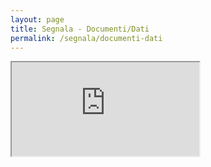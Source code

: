 ```yaml
---
layout: page
title: Segnala - Documenti/Dati
permalink: /segnala/documenti-dati
---
```


<iframe class="iframe-embed iframe-embed--v200" src="https://ee.humanitarianresponse.info/i/::hy7sHGP3"></iframe>